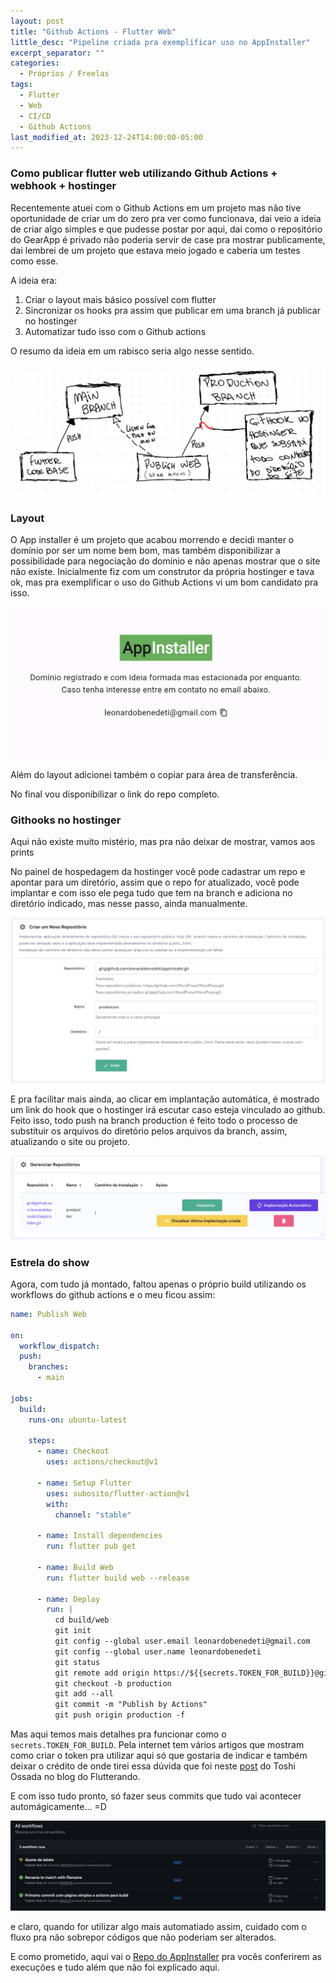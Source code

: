 ```yaml
---
layout: post
title: "Github Actions - Flutter Web"
little_desc: "Pipeline criada pra exemplificar uso no AppInstaller"
excerpt_separator: ""
categories:
  - Próprios / Freelas
tags:
  - Flutter
  - Web
  - CI/CD
  - Github Actions
last_modified_at: 2023-12-24T14:00:00-05:00
---
```


### Como publicar flutter web utilizando Github Actions + webhook + hostinger

Recentemente atuei com o Github Actions em um projeto mas não tive oportunidade de criar um do zero pra ver como funcionava, dai veio a ideia de criar algo simples e que pudesse postar por aqui, dai como o repositório do GearApp é privado não poderia servir de case pra mostrar publicamente, dai lembrei de um projeto que estava meio jogado e caberia um testes como esse.

A ideia era:
1. Criar o layout mais básico possível com flutter
2. Sincronizar os hooks pra assim que publicar em uma branch já publicar no hostinger
3. Automatizar tudo isso com o Github actions

O resumo da ideia em um rabisco seria algo nesse sentido. 

![Desenho do fluxo de código](./assets/img/github-actions/code-flow.jpeg)


### Layout

O App installer é um projeto que acabou morrendo e decidi manter o domínio por ser um nome bem bom, mas também disponibilizar a possibilidade para negociação do domínio e não apenas mostrar que o site não existe. Inicialmente fiz com um construtor da própria hostinger e tava ok, mas pra exemplificar o uso do Github Actions vi um bom candidato pra isso.

![Layout do site](./assets/img/github-actions/layout.png)

Além do layout adicionei também o copiar para área de transferência. 

No final vou disponibilizar o link do repo completo.


### Githooks no hostinger

Aqui não existe muito mistério, mas pra não deixar de mostrar, vamos aos prints

No painel de hospedagem da hostinger você pode cadastrar um repo e apontar para um diretório, assim que o repo for atualizado, você pode implantar e com isso ele pega tudo que tem na branch e adiciona no diretório indicado, mas nesse passo, ainda manualmente. 

![Implantação manual dos arquivos do repo](./assets/img/github-actions/repo-to-directory.png)


E pra facilitar mais ainda, ao clicar em implantação automática, é mostrado um link do hook que o hostinger irá escutar caso esteja vinculado ao github. Feito isso, todo push na branch production é feito todo o processo de substituir os arquivos do diretório pelos arquivos da branch, assim, atualizando o site ou projeto.

![Implantação automática](./assets/img/github-actions/implantacao-automatica.png)


### Estrela do show

Agora, com tudo já montado, faltou apenas o próprio build utilizando os workflows do github actions e o meu ficou assim: 

``` yaml
name: Publish Web

on:
  workflow_dispatch:
  push:
    branches:
      - main

jobs:
  build:
    runs-on: ubuntu-latest

    steps:
      - name: Checkout
        uses: actions/checkout@v1

      - name: Setup Flutter
        uses: subosito/flutter-action@v1
        with:
          channel: "stable"

      - name: Install dependencies
        run: flutter pub get

      - name: Build Web
        run: flutter build web --release

      - name: Deploy
        run: |
          cd build/web
          git init
          git config --global user.email leonardobenedeti@gmail.com
          git config --global user.name leonardobenedeti
          git status
          git remote add origin https://${{secrets.TOKEN_FOR_BUILD}}@github.com/leonardobenedeti/appinstaller.git
          git checkout -b production
          git add --all
          git commit -m "Publish by Actions"
          git push origin production -f
```

Mas aqui temos mais detalhes pra funcionar como o `secrets.TOKEN_FOR_BUILD`. Pela internet tem vários artigos que mostram como criar o token pra utilizar aqui só que gostaria de indicar e também deixar o crédito de onde tirei essa dúvida que foi neste <a href="https://blog.flutterando.com.br/publicando-suas-paginas-flutter-no-github-pages-utilizando-github-action-ab2701cd1f52" target="_blank">post</a> do Toshi Ossada no blog do Flutterando. 


E com isso tudo pronto, só fazer seus commits que tudo vai acontecer automágicamente... =D

![Implantação automática](./assets/img/github-actions/workflows.png)

e claro, quando for utilizar algo mais automatiado assim, cuidado com o fluxo pra não sobrepor códigos que não poderiam ser alterados.

E como prometido, aqui vai o <a href="https://github.com/leonardobenedeti/appinstaller" target="_blank">Repo do AppInstaller</a> pra vocês conferirem as execuções e tudo além que não foi explicado aqui. 

